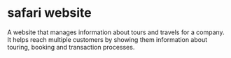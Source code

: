 # safari website
 A website that manages information about tours and travels for a company. It helps reach multiple customers by showing them information about touring, booking and transaction processes.
